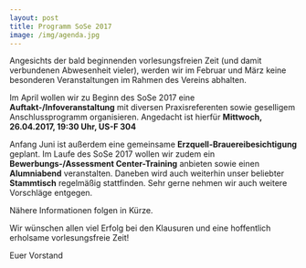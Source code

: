 ```yaml
---
layout: post
title: Programm SoSe 2017
image: /img/agenda.jpg
---
```



Angesichts der bald beginnenden vorlesungsfreien Zeit (und damit verbundenen Abwesenheit vieler), werden wir im Februar und März keine besonderen Veranstaltungen im Rahmen des Vereins abhalten.

Im April wollen wir zu Beginn des SoSe 2017 eine **Auftakt-/Infoveranstaltung** mit diversen Praxisreferenten sowie geselligem Anschlussprogramm organisieren.
Angedacht ist hierfür **Mittwoch, 26.04.2017, 19:30 Uhr, US-F 304**

Anfang Juni ist außerdem eine gemeinsame **Erzquell-Brauereibesichtigung** geplant. Im Laufe des SoSe 2017 wollen wir zudem ein **Bewerbungs-/Assessment Center-Training** anbieten sowie einen **Alumniabend** veranstalten. Daneben wird auch weiterhin unser beliebter **Stammtisch** regelmäßig stattfinden.
Sehr gerne nehmen wir auch weitere Vorschläge entgegen.

Nähere Informationen folgen in Kürze.

 

Wir wünschen allen viel Erfolg bei den Klausuren und eine hoffentlich erholsame vorlesungsfreie Zeit!

Euer Vorstand
